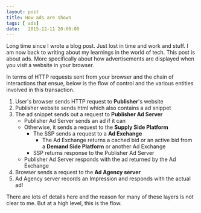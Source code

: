 ```yaml
---
layout: post
title: How ads are shown
tags: [ ads]
date:   2015-12-11 20:00:00
---
```


Long time since I wrote a blog post. Just lost in time and work and stuff.
I am now back to writing about my learnings in the world of tech. This post
is about ads. More specifically about how advertisements are displayed
when you visit a website in your browser.

In terms of HTTP requests sent from your browser and the chain of
interactions that ensue, below is the flow of control and the various
entities involved in this transaction.

1. User's browser sends HTTP request to **Publisher**'s website
1. Publisher website sends html which also contains a ad snippet
1. The ad snippet sends out a request to **Publisher Ad Server**
    - Publisher Ad Server sends an ad if it can
    - Otherwise, it sends a request to the **Supply Side Platform**
        - The SSP sends a request to a **Ad Exchange**
           - The Ad Exchange returns a cached bid or an active bid from a **Demand Side Platform** or another Ad Exchange
        - SSP returns response to the Publisher Ad Server
    - Publisher Ad Server responds with the ad returned by the Ad Exchange
1. Browser sends a request to the **Ad Agency server**
1. Ad Agency server records an Impression and responds with the actual ad!

There are lots of details here and the reason for many of these layers
is not clear to me. But at a high level, this is the flow.
